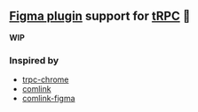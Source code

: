 ## **[Figma plugin](https://www.figma.com/plugin-docs/) support for [tRPC](https://trpc.io/)** 🔌

**WIP**

### Inspired by

- [trpc-chrome](https://github.com/jlalmes/trpc-chrome)
- [comlink](https://github.com/GoogleChromeLabs/comlink)
- [comlink-figma](https://github.com/martynaskadisa/figma-comlink)
